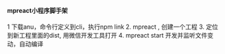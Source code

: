 #### mpreact小程序脚手架

1 下载anu，命令行定义到cli，执行npm link
2. mpreact <project-name>, 创建一个工程
3. 定位到新工程里面的dist, 用微信开发工具打开
4. mpreact start  开发并监听文件变动，自动编译
